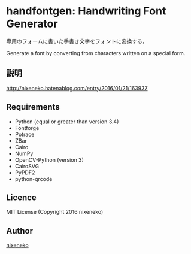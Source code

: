 handfontgen: Handwriting Font Generator
====

専用のフォームに書いた手書き文字をフォントに変換する。

Generate a font by converting from characters written on a special form.

## 説明
http://nixeneko.hatenablog.com/entry/2016/01/21/163937

## Requirements
- Python (equal or greater than version 3.4)
- Fontforge
- Potrace
- ZBar
- Cairo
- NumPy
- OpenCV-Python (version 3)
- CairoSVG
- PyPDF2
- python-qrcode


## Licence

MIT License (Copyright 2016 nixeneko)

## Author

[nixeneko](https://github.com/nixeneko)

